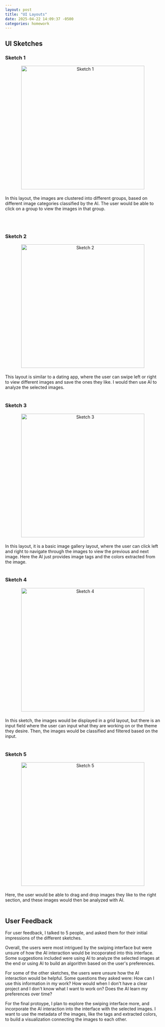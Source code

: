```yaml
---
layout: post
title: "UI Layouts"
date: 2025-04-22 14:09:37 -0500
categories: homework
---
```


## UI Sketches

### Sketch 1

<div style="text-align: center; margin-bottom: 20px;">
<img src="/web-journal/assets/images/sketches/sketch1.jpg" alt="Sketch 1" width="400"/>
</div>

In this layout, the images are clustered into different groups, based on different image categories classified by the AI. The user would be able to click on a group to view the images in that group.

<br><br>

### Sketch 2

<div style="text-align: center; margin-bottom: 20px;">
<img src="/web-journal/assets/images/sketches/sketch2.jpg" alt="Sketch 2" width="400"/>
</div>

This layout is similar to a dating app, where the user can swipe left or right to view different images and save the ones they like. I would then use AI to analyze the selected images.
<br><br>

### Sketch 3

<div style="text-align: center; margin-bottom: 20px;">
<img src="/web-journal/assets/images/sketches/sketch3.jpg" alt="Sketch 3" width="400"/>
</div>

In this layout, it is a basic image gallery layout, where the user can click left and right to navigate through the images to view the previous and next image. Here the AI just provides image tags and the colors extracted from the image.
<br><br>

### Sketch 4

<div style="text-align: center; margin-bottom: 20px;">
<img src="/web-journal/assets/images/sketches/sketch4.jpg" alt="Sketch 4" width="400"/>
</div>

In this sketch, the images would be displayed in a grid layout, but there is an input field where the user can input what they are working on or the theme they desire. Then, the images would be classified and filtered based on the input.
<br><br>

### Sketch 5

<div style="text-align: center; margin-bottom: 20px;">
<img src="/web-journal/assets/images/sketches/sketch5.jpg" alt="Sketch 5" width="400"/>
</div>
Here, the user would be able to drag and drop images they like to the right section, and these images would then be analyzed with AI.
<br><br>

## User Feedback

For user feedback, I talked to 5 people, and asked them for their initial impressions of the different sketches.

Overall, the users were most intrigued by the swiping interface but were unsure of how the AI interaction would be incoporated into this interface. Some suggestions included were using AI to analyze the selected images at the end or using AI to build an algorithm based on the user's preferences.

For some of the other sketches, the users were unsure how the AI interaction would be helpful. Some questions they asked were: How can I use this information in my work? How would when I don't have a clear project and I don't know what I want to work on? Does the AI learn my preferences over time?

For the final protoype, I plan to explore the swiping interface more, and incorporate the AI interaction into the interface with the selected images. I want to use the metadata of the images, like the tags and extracted colors, to build a visualization connecting the images to each other.
